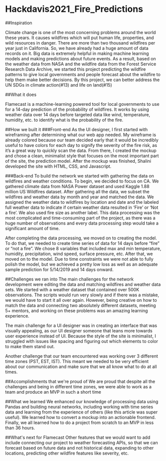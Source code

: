 # Hackdavis2021_Fire_Predictions

##Inspiration

Climate change is one of the most concerning problems around the world these years. It causes wildfires which will put human life, properties, and wild resources in danger. There are more than two thousand wildfires per year just in California. So, we have already had a huge amount of data records on it. Big data is extremely helpful in making machine learning models and making predictions about future events. As a result, based on the weather data from NASA and the wildfire data from the Forest Service Research Data Archive, we started this project predicting the wildfire patterns to give local governments and people forecast about the wildfire to help them make better decisions. By this project, we can better address the UN SDGs in climate action(#13) and life on land(#15)

##What it does

Flamecast is a machine-learning powered tool for local governments to use for a 14-day prediction of the probability of wildfires. It works by using weather data over 14 days before targeted data like wind, temperature, humidity, etc. to identify what is the probability of the fire.

##How we built it
###Front-end
As the UI designer, I first started with wireframing after determining what our web app needed. My wireframe is already colored because our team decided early that it would be incredibly useful to have colors for each day to signify the severity of the fire risk, as it’s a great way to quickly scan the data. From there, I created the mockup and chose a clean, minimalist style that focuses on the most important part of the site, the prediction model. After the mockup was finished, Shalini developed the site with HTML, CSS, and Javascript.

###Back-end
To build the network we started with gathering the data on wildfires and weather conditions. To begin, we decided to focus on CA. We gathered climate data from NASA Power dataset and used Kaggle 1.88 million US Wildfires dataset. After gathering all the data, we subset the wildfires and weather data by month and year and matched the data. We assigned the weather data to wildfires by location and date and the labeled full weather data to indicate if certain weather data resulted in ‘Fire’ or ‘Not a fire’. We also used fire size as another label. This data processing was the most complicated and time-consuming part of the project, as there was a huge number of observations and every data processing step would take a significant amount of time.

After completing the data processing, we moved on to creating the model. To do that, we needed to create time series of data for 14 days before “fire” or “not a fire”. We chose 8 variables that included max and min temperature, humidity, precipitation, wind speed, surface pressure, etc. After that, we moved on to the model. Due to time constraints we were not able to fully polish the model, but we achieved a pretty low loss as well as an adequate sample prediction for 5/14/2019 and 14 days onward.

##Challenges we ran into
The main challenges for the network development were editing the data and matching wildfires and weather data sets. We started with a weather dataset that contained over 500K observations. The scripts would run very slowly and if there was a mistake, we would have to start it all over again. However, being creative on how to match the data and connecting two absolutely different datasets, meeting 5+ mentors, and working on these problems was an amazing learning experience.

The main challenge for a UI designer was in creating an interface that was visually appealing, as our UI designer someone that leans more towards user experience instead of UI. Because the style of the site is minimalist, I struggled with issues like spacing and figuring out which elements to color to make them stand out.

Another challenge that our team encountered was working over 3 different time zones (PST, EST, IST). This meant we needed to be very efficient about our communication and make sure that we all know what to do at all times.

##Accomplishments that we're proud of
We are proud that despite all the challenges and being in different time zones, we were able to work as a team and produce an MVP in such a short time

##What we learned
We enhanced our knowledge of processing data using Pandas and building neural networks, including working with time series data and learning from the experience of others (like this article was super useful). We learned how to convert a mockup into an actionable frontend. Finally, we all learned how to do a project from scratch to an MVP in less than 36 hours.

##What's next for Flamecast
Other features that we would want to add include connecting our project to weather forecasting APIs, so that we can forecast based on future data and not historical data, expanding to other locations, predicting other wildfire features like severity, etc.
